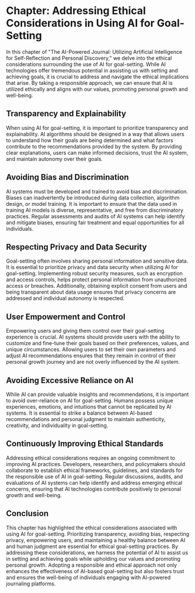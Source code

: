 Chapter: Addressing Ethical Considerations in Using AI for Goal-Setting
=======================================================================

In this chapter of "The AI-Powered Journal: Utilizing Artificial Intelligence for Self-Reflection and Personal Discovery," we delve into the ethical considerations surrounding the use of AI for goal-setting. While AI technologies offer tremendous potential in assisting us with setting and achieving goals, it is crucial to address and navigate the ethical implications that arise. By taking a responsible approach, we can ensure that AI is utilized ethically and aligns with our values, promoting personal growth and well-being.

Transparency and Explainability
-------------------------------

When using AI for goal-setting, it is important to prioritize transparency and explainability. AI algorithms should be designed in a way that allows users to understand how their goals are being determined and what factors contribute to the recommendations provided by the system. By providing clear explanations, users can make informed decisions, trust the AI system, and maintain autonomy over their goals.

Avoiding Bias and Discrimination
--------------------------------

AI systems must be developed and trained to avoid bias and discrimination. Biases can inadvertently be introduced during data collection, algorithm design, or model training. It is important to ensure that the data used in training AI models is diverse, representative, and free from discriminatory practices. Regular assessments and audits of AI systems can help identify and mitigate biases, ensuring fair treatment and equal opportunities for all individuals.

Respecting Privacy and Data Security
------------------------------------

Goal-setting often involves sharing personal information and sensitive data. It is essential to prioritize privacy and data security when utilizing AI for goal-setting. Implementing robust security measures, such as encryption and access controls, helps protect personal information from unauthorized access or breaches. Additionally, obtaining explicit consent from users and being transparent about data usage ensures that privacy concerns are addressed and individual autonomy is respected.

User Empowerment and Control
----------------------------

Empowering users and giving them control over their goal-setting experience is crucial. AI systems should provide users with the ability to customize and fine-tune their goals based on their preferences, values, and unique circumstances. Allowing users to set their own parameters and adjust AI recommendations ensures that they remain in control of their personal growth journey and are not overly influenced by the AI system.

Avoiding Excessive Reliance on AI
---------------------------------

While AI can provide valuable insights and recommendations, it is important to avoid over-reliance on AI for goal-setting. Humans possess unique experiences, emotions, and intuitions that cannot be replicated by AI systems. It is essential to strike a balance between AI-based recommendations and personal judgment to maintain authenticity, creativity, and individuality in goal-setting.

Continuously Improving Ethical Standards
----------------------------------------

Addressing ethical considerations requires an ongoing commitment to improving AI practices. Developers, researchers, and policymakers should collaborate to establish ethical frameworks, guidelines, and standards for the responsible use of AI in goal-setting. Regular discussions, audits, and evaluations of AI systems can help identify and address emerging ethical concerns, ensuring that AI technologies contribute positively to personal growth and well-being.

Conclusion
----------

This chapter has highlighted the ethical considerations associated with using AI for goal-setting. Prioritizing transparency, avoiding bias, respecting privacy, empowering users, and maintaining a healthy balance between AI and human judgment are essential for ethical goal-setting practices. By addressing these considerations, we harness the potential of AI to assist us in setting and achieving goals while upholding our values and promoting personal growth. Adopting a responsible and ethical approach not only enhances the effectiveness of AI-based goal-setting but also fosters trust and ensures the well-being of individuals engaging with AI-powered journaling platforms.
